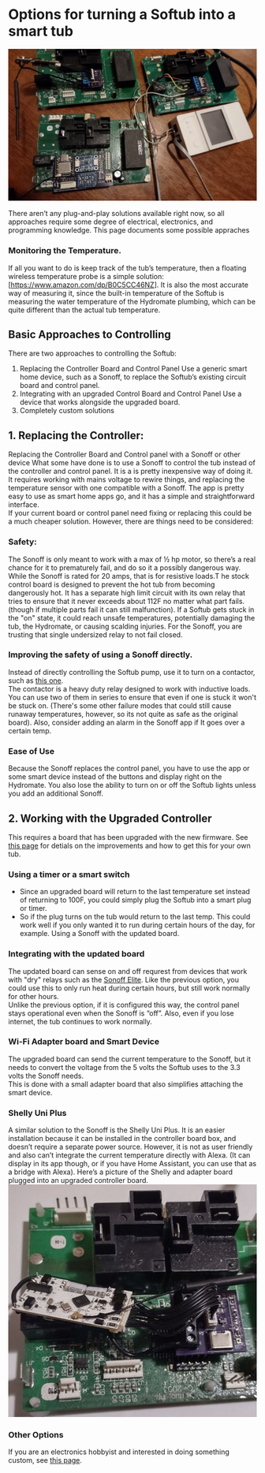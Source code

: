 # Options for turning a Softub into a smart tub

![pictures of boards with various Wi-Fi options](assets/wifi-options.jpg)

There aren’t any plug-and-play solutions available right now, so all approaches require some degree of electrical, electronics, and programming knowledge. This page documents
some possible appraches

### Monitoring the Temperature.
If all you want to do is keep track of the tub’s temperature, then a floating wireless temperature probe is a simple solution:  [https://www.amazon.com/dp/B0C5CC46NZ]. 
It is also the most accurate way of measuring it, since the built-in temperature of the Softub is measuring the water temperature of the 
Hydromate plumbing, which can be quite different than the actual tub temperature.

## Basic Approaches to Controlling
There are two approaches to controlling the Softub:
1.	Replacing the Controller Board and Control Panel
Use a generic smart home device, such as a Sonoff, to replace the Softub’s existing circuit board and control panel.
2.	Integrating with an upgraded Control Board and Control Panel
Use a device that works alongside the upgraded board.
3.  Completely custom solutions

## 1. Replacing the Controller:
Replacing the Controller Board and Control panel with a Sonoff or other device
What some have done is to use a Sonoff to control the tub instead of the controller and control panel.  It is a is pretty inexpensive way of doing it.  
It requires working with mains voltage to rewire things, and replacing the temperature sensor with one compatible with a Sonoff. 
The app is pretty easy to use as smart home apps go, and it has a simple and straightforward interface.  
If your current board or control panel need fixing or replacing this could be a much cheaper solution.
However, there are things need to be considered:

### Safety:
The Sonoff is only meant to work with a max of ½ hp motor, so there’s a real chance for it to prematurely fail, and do so it a possibly dangerous way. While the
Sonoff is rated for 20 amps, that is for resistive loads.T he stock control board is designed to prevent the hot 
tub from becoming dangerously hot. It has a separate high limit circuit with its own relay that tries to ensure that it never exceeds about 112F no matter 
what part fails.  (though if multiple parts fail it can still malfunction). If a Softub gets stuck in the "on" state, it could reach unsafe temperatures, 
potentially damaging the tub, the Hydromate, or causing scalding injuries. For the Sonoff, you are trusting that single undersized relay to not fail closed.

### Improving the safety of using a Sonoff directly.
Instead of directly controlling the Softub pump, use it to turn on a contactor, such as [this one](https://www.amazon.com/gp/product/B08883NP6D).  
The contactor is a heavy duty relay designed to work with
inductive loads.  You can use two of them in series to ensure that even if one is stuck it won't be stuck on.  (There's some other failure modes that could still
cause runaway temperatures, however, so its not quite as safe as the original board). Also, consider adding an alarm in the Sonoff app if It goes over a certain 
temp.

### Ease of Use
Because the Sonoff replaces the control panel, you have to use the app or some smart device instead of the buttons and display right on the Hydromate. 
You also lose the ability to turn on or off the Softub lights unless you add an additional Sonoff.

## 2. Working with the Upgraded Controller
This requires a board that has been upgraded with the new firmware.  See [this page](https://steve1066d.github.io/devore.tubs/) for detials on the 
improvements and how to get this for your own tub.

### Using a timer or a smart switch
* Since an upgraded board will return to the last temperature set instead of returning to 100F, you could simply plug the Softub into a smart plug or timer.
*  So if the plug turns on the tub would return to the last temp.  This could work well if you only wanted it to run during certain hours of the day, for example.
Using a Sonoff with the updated board. 

### Integrating with the updated board
The updated board can sense on and off requrest from devices that work with "dry" relays such as the [Sonoff Elite](https://www.amazon.com/SONOFF-POWR320D-Monitoring-Universal-Assistant/dp/B09XB3RZB9). 
Like the previous option, you could use this to only run heat during certain hours, but still work normally for other hours.  
Unlike the previous option, if it is configured this way, the control panel stays operational even when the Sonoff is “off”. Also, even if you lose internet, the tub continues to work normally.

### Wi-Fi Adapter board and Smart Device
The upgraded board can send the current temperature to the Sonoff, but it needs to convert the voltage from the 5 volts the Softub uses to the 3.3 volts the Sonoff needs.  
This is done with a small adapter board that also simplifies attaching the smart device. 

### Shelly Uni Plus
A similar solution to the Sonoff is the Shelly Uni Plus.  It is an easier installation because it can be installed in the controller board box, and doesn’t require a separate power source.  However, it is not as user friendly and also can’t integrate the current temperature directly with Alexa.  (It can display in its app though, or if you have Home Assistant, you can use that as a bridge with Alexa). 
Here’s a picture of the Shelly and adapter board plugged into an upgraded controller board.
![Picture of the board, a Shelly Uni, and Wi-Fi adapter](assets/wifi.jpg)

### Other Options

If you are an electronics hobbyist and interested in doing something custom, see [this page](custom.html).

